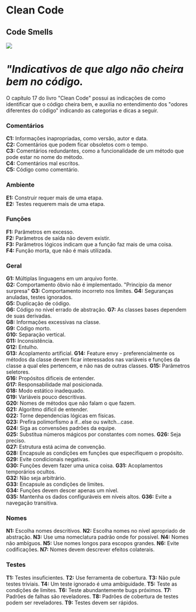 # Clean Code

## Code Smells 

<p align="left">
  <img src=https://data.whicdn.com/images/247439990/original.gif> 
</p>

 # <i> "Indicativos de que algo não cheira bem no código.</i> 

O capítulo 17 do livro "Clean Code" possui as indicações de como identificar que o código cheira bem, e auxilia no entendimento dos "odores diferentes do código" indicando as categorias e dicas a seguir.

### Comentários

**C1:** Informações inapropriadas, como versão, autor e data.  
**C2:** Comentários que podem ficar obsoletos com o tempo.  
**C3:** Comentários redundantes, como a funcionalidade de um método que pode estar no nome do método.  
**C4:** Comentários mal escritos.  
**C5:** Código como comentário.

### Ambiente

**E1:** Construir requer mais de uma etapa.  
**E2:** Testes requerem mais de uma etapa.  

### Funções

**F1:** Parâmetros em excesso.  
**F2:** Parâmetros de saída não devem existir.  
**F3:** Parâmetros lógicos indicam que a função faz mais de uma coisa.  
**F4:** Função morta, que não é mais utilizada.  

### Geral

**G1:** Múltiplas linguagens em um arquivo fonte.  
**G2:** Comportamento óbvio não é implementado. "Principio da menor surpresa"
**G3:** Comportamento incorreto nos limites.
**G4:** Seguranças anuladas, testes ignorados.  
**G5:** Duplicação de código.  
**G6:** Código no nível errado de abstração.
**G7:** As classes bases dependem de suas derivadas.  
**G8:** Informações excessivas na classe.  
**G9:** Código morto.  
**G10:** Separação vertical.  
**G11:** Inconsistência.  
**G12:** Entulho.  
**G13:** Acoplamento artificial.
**G14:** Feature envy - preferencialmente os métodos da classe devem ficar interessados nas variáveis e funções da classe a qual eles pertencem, e não nas de outras classes.
**G15:** Parâmetros seletores.  
**G16:** Propósitos dificeis de entender.  
**G17:** Responsabilidade mal posicionada.  
**G18:** Modo estático inadequado.  
**G19:** Variáveis pouco descritivas.  
**G20:** Nomes de métodos que não falam o que fazem.  
**G21:** Algoritmo dificil de entender.  
**G22:** Torne dependencias lógicas em físicas.  
**G23:** Prefira polimorfismo a if...else ou switch...case.  
**G24:** Siga as convensões padrões da equipe.  
**G25:** Substitua números mágicos por constantes com nomes. 
**G26:** Seja preciso.  
**G27:** Estrutura está acima de convenção.  
**G28:** Encapsule as condições em funções que especifiquem o propósito.  
**G29:** Evite condicionais negativas.  
**G30:** Funções devem fazer uma unica coisa.
**G31:** Acoplamentos temporários ocultos.  
**G32:** Não seja arbitrário.  
**G33:** Encapsule as condições de limites.  
**G34:** Funções devem descer apenas um nível.  
**G35:** Mantenha os dados configuráveis em níveis altos.
**G36:** Evite a navegação transitiva.

### Nomes

**N1:** Escolha nomes descritivos. 
**N2:** Escolha nomes no nível apropriado de abstração.
**N3:** Use uma nomeclatura padrão onde for possível.
**N4:** Nomes não ambíguos.
**N5:** Use nomes longos para escopos grandes.
**N6:** Evite codificações.
**N7:** Nomes devem descrever efeitos colaterais.

### Testes

**T1:** Testes insuficientes. 
**T2:** Use ferramenta de cobertura.
**T3:** Não pule testes triviais.
**T4:** Um teste ignorado é uma ambiguidade. 
**T5:** Teste as condições de limites.
**T6:** Teste abundantemente bugs próximos.
**T7:** Padrões de falhas são reveladores.
**T8:** Padrões de cobertura de testes podem ser reveladores.
**T9:** Testes devem ser rápidos.
































